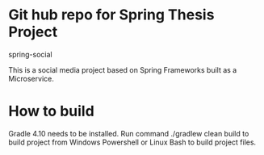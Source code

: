 # Git hub repo for Spring Thesis Project
spring-social

This is a social media project based on Spring Frameworks built as a Microservice. 

# How to build

Gradle 4.10 needs to be installed. Run command ./gradlew clean build to build project from Windows Powershell or Linux Bash to build project files. 
